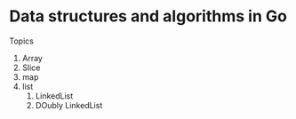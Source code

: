 # Data structures and algorithms in Go

Topics
<ol>
<li>Array</li>
<li>Slice</li>
<li>map</li>
<li>list
<ol>
<li>LinkedList</li>
<li>DOubly LinkedList</li>
</ol>

</li>
</ol>